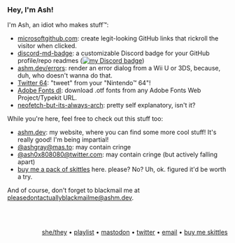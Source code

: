 ### Hey, I'm Ash!

I'm Ash, an idiot who makes stuff™:

- [microsoftgithub.com](https://microsoftgithub.com/usage): create legit-looking GitHub links that rickroll the visitor when clicked.
- [discord-md-badge](https://github.com/ashmonty/discord-md-badge): a customizable Discord badge for your GitHub profile/repo readmes ([![my Discord badge](https://dcbadge.vercel.app/api/shield/406125028065804289?style=flat)](https://github.com/ashmonty/discord-md-badge))
- [ashm.dev/errors](https://ashm.dev/errors): render an error dialog from a Wii U or 3DS, because, duh, who doesn't wanna do that.
- [Twitter 64](https://ashm.dev/twitter64): "tweet" from your "Nintendo™ 64"!
- [Adobe Fonts dl](https://ashm.dev/adobe-fonts-dl): download .otf fonts from any Adobe Fonts Web Project/Typekit URL.
- [neofetch-but-its-always-arch](https://github.com/ashmonty/neofetch-but-its-always-arch): pretty self explanatory, isn't it?


While you're here, feel free to check out this stuff too:
- [ashm.dev](https://ashm.dev/): my website, where you can find some more cool stuff! It's really good! I'm being impartial!
- [@ashgray@mas.to](https://mas.to/@ashgray): may contain cringe
- [@ash0x808080@twitter.com](https://twitter.com/ash0x808080): may contain cringe (but actively falling apart)
- [buy me a pack of skittles](https://www.buymeacoffee.com/ashm) here. please? No? Uh, ok. figured it'd be worth a try.

And of course, don't forget to blackmail me at [pleasedontactuallyblackmailme@ashm.dev](mailto:pleasedontactuallyblackmailme@ashm.dev).

<br />
<br />
<p align="right"><a target="_blank" href="https://en.pronouns.page/@ashm">she/they</a> • <a target="_blank" href="https://open.spotify.com/playlist/5rx5PZoWqEeaoivwz350Ki?si=9a4197f4dddb40f1">playlist</a> • <a target="_blank" href="https://mas.to/@ashgray">mastodon</a> • <a target="_blank" href="https://twitter.com/ash0x808080">twitter</a> • <a target="_blank" href="mailto:hey@ashm.dev">email</a> • <a target="_blank" href="https://www.buymeacoffee.com/ashm">buy me skittles</a></p>
